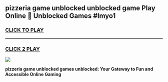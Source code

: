 
## pizzeria game unblocked unblocked game Play Online 👋 Unblocked Games #lmyo1
<h3>
<a href="https://premium.freeplayer.one?title=pizzeria_game_unblocked&ref=21F">CLICK TO PLAY</a></h3>
<hr>

<h3>
<a href="https://premium.freeplayer.one?title=pizzeria_game_unblocked&ref=21F">CLICK 2 PLAY</a>
  
</h3>

<a href="https://premium.freeplayer.one?title=pizzeria_game_unblocked&ref=21F/"><img src="https://clearcache.store/games.png"></a>


**pizzeria game unblocked games unblocked: Your Gateway to Fun and Accessible Online Gaming**
